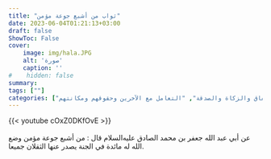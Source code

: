 ```yaml
---
title: "ثواب من أشبع جوعة مؤمن"
date: 2023-06-04T01:21:13+03:00
draft: false
ShowToc: False
cover:
    image: img/hala.JPG
    alt: 'صورة'
    caption: ''
#    hidden: false
summary: 
tags: [""]
categories: ["الإنفاق والزكاة والصدقة", "التعامل مع الآخرين وحقوقهم ومكانتهم"]
---
```

{{< youtube cOxZ0DKfOvE >}}  
 <br>
عن أبي عبد الله جعفر بن محمد الصادق عليه‌السلام
قال : من أشبع جوعة مؤمن وضع الله له مائدة في الجنة يصدر عنها
الثقلان جميعا.

